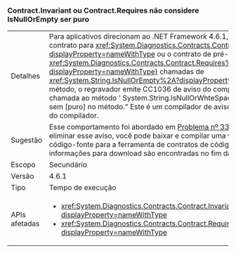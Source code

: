### <a name="contractinvariant-or-contractrequirestexception-do-not-consider-stringisnullorempty-to-be-pure"></a>Contract.Invariant ou Contract.Requires<TException> não considere IsNullOrEmpty ser puro

|   |   |
|---|---|
|Detalhes|Para aplicativos direcionam ao .NET Framework 4.6.1, se a constante de contrato para <xref:System.Diagnostics.Contracts.Contract.Invariant%2A?displayProperty=nameWithType> ou o contrato de pré-condição para <xref:System.Diagnostics.Contracts.Contract.Requires%2A?displayProperty=nameWithType)> chamadas de <xref:System.String.IsNullOrEmpty%2A?displayProperty=nameWithType> método, o regravador emite CC1036 de aviso do compilador: &quot;detectado chamada ao método ' System.String.IsNullOrWhteSpace(System.String)' sem [puro] no método.&quot; Este é um compilador de aviso em vez de um erro do compilador.|
|Sugestão|Esse comportamento foi abordado em [Problema nº 339 no GitHub](https://github.com/Microsoft/CodeContracts/issues/339). Para eliminar esse aviso, você pode baixar e compilar uma versão atualizada do código-fonte para a ferramenta de contratos de código do [GitHub](https://github.com/Microsoft/CodeContracts/blob/master/README.md). As informações para download são encontradas no fim da página.|
|Escopo|Secundário|
|Versão|4.6.1|
|Tipo|Tempo de execução|
|APIs afetadas|<ul><li><xref:System.Diagnostics.Contracts.Contract.Invariant(System.Boolean)?displayProperty=nameWithType></li><li><xref:System.Diagnostics.Contracts.Contract.Requires(System.Boolean)?displayProperty=nameWithType></li></ul>|

